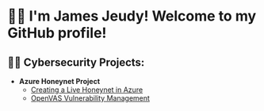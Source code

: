 <h1> 👋🏾 I'm James Jeudy! Welcome to my GitHub profile!

<h2>👨‍💻 Cybersecurity Projects:</h2>

- <b>Azure Honeynet Project</b>
  - [Creating a Live Honeynet in Azure ](https://github.com/James-Jeudy/Honeynet-Azure)
  - [OpenVAS Vulnerability Management ](https://github.com/James-Jeudy/OpenVAS_Vulnerability-Management)
